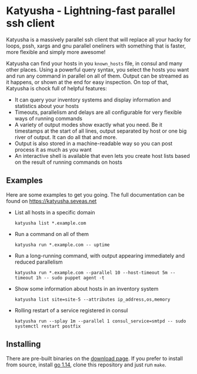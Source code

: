 Katyusha - Lightning-fast parallel ssh client
=============================================

Katyusha is a massively parallel ssh client that will replace all your hacky for loops, pssh, xargs
and gnu parallel oneliners with something that is faster, more flexible and simply more awesome!

Katyusha can find your hosts in you `known_hosts` file, in consul and many other places. Using a
powerful query syntax, you select the hosts you want and run any command in parallel on all of them.
Output can be streamed as it happens, or shown at the end for easy inspection. On top of that,
Katyusha is chock full of helpful features:

- It can query your inventory systems and display information and statistics about your hosts
- Timeouts, parallelism and delays are all configurable for very flexible ways of running commands
- A variety of output modes show exactly what you need. Be it timestamps at the start of all lines,
  output separated by host or one big river of output. It can do all that and more.
- Output is also stored in a machine-readable way so you can post process it as much as you want
- An interactive shell is available that even lets you create host lists based on the result of
  running commands on hosts

Examples
--------

Here are some examples to get you going. The full documentation can be found on
https://katyusha.seveas.net

- List all hosts in a specific domain

  `katyusha list *.example.com`

- Run a command on all of them

  `katyusha run *.example.com -- uptime`

- Run a long-running command, with output appearing immediately and reduced parallelism

  `katyusha run *.example.com --parallel 10 --host-timeout 5m --timeout 1h -- sudo puppet agent -t`

- Show some information about hosts in an inventory system

  `katyusha list site=site-5 --attributes ip_address,os,memory`

- Rolling restart of a service registered in consul

  `katyusha run --splay 1m --parallel 1 consul_service=smtpd -- sudo systemctl restart postfix`

Installing
----------
There are pre-built binaries on the [download page](https://katyusha.seveas.net/download.html). If
you prefer to install from source, install [go 1.14](https://golang.org), clone this repository and
just run `make`.
